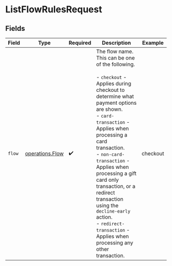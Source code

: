 # ListFlowRulesRequest


## Fields

| Field                                                                                                                                                                                                                                                                                                                                                                                                                           | Type                                                                                                                                                                                                                                                                                                                                                                                                                            | Required                                                                                                                                                                                                                                                                                                                                                                                                                        | Description                                                                                                                                                                                                                                                                                                                                                                                                                     | Example                                                                                                                                                                                                                                                                                                                                                                                                                         |
| ------------------------------------------------------------------------------------------------------------------------------------------------------------------------------------------------------------------------------------------------------------------------------------------------------------------------------------------------------------------------------------------------------------------------------- | ------------------------------------------------------------------------------------------------------------------------------------------------------------------------------------------------------------------------------------------------------------------------------------------------------------------------------------------------------------------------------------------------------------------------------- | ------------------------------------------------------------------------------------------------------------------------------------------------------------------------------------------------------------------------------------------------------------------------------------------------------------------------------------------------------------------------------------------------------------------------------- | ------------------------------------------------------------------------------------------------------------------------------------------------------------------------------------------------------------------------------------------------------------------------------------------------------------------------------------------------------------------------------------------------------------------------------- | ------------------------------------------------------------------------------------------------------------------------------------------------------------------------------------------------------------------------------------------------------------------------------------------------------------------------------------------------------------------------------------------------------------------------------- |
| `flow`                                                                                                                                                                                                                                                                                                                                                                                                                          | [operations.Flow](../../models/operations/flow.md)                                                                                                                                                                                                                                                                                                                                                                              | :heavy_check_mark:                                                                                                                                                                                                                                                                                                                                                                                                              | The flow name. This can be one of the following.<br/><br/>- `checkout` - Applies during checkout to determine what payment options are shown.<br/>- `card-transaction` - Applies when processing a card transaction.<br/>- `non-card-transaction` - Applies when processing a gift card only transaction, or a<br/>redirect transaction using the `decline-early` action.<br/>- `redirect-transaction` - Applies when processing any other transaction. | checkout                                                                                                                                                                                                                                                                                                                                                                                                                        |